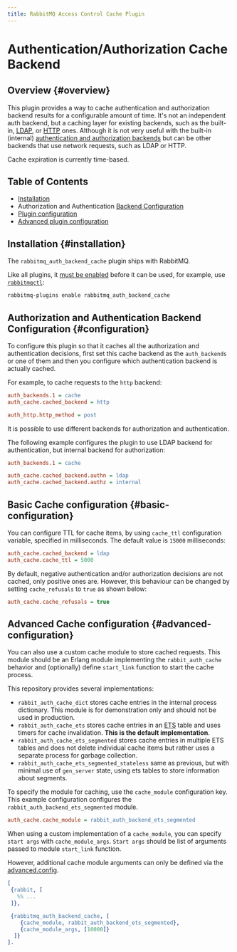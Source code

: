 ```yaml
---
title: RabbitMQ Access Control Cache Plugin
---
```

<!--
Copyright (c) 2007-2025 Broadcom. All Rights Reserved. The term "Broadcom" refers to Broadcom Inc. and/or its subsidiaries.

All rights reserved. This program and the accompanying materials
are made available under the terms of the under the Apache License,
Version 2.0 (the "License”); you may not use this file except in compliance
with the License. You may obtain a copy of the License at

https://www.apache.org/licenses/LICENSE-2.0

Unless required by applicable law or agreed to in writing, software
distributed under the License is distributed on an "AS IS" BASIS,
WITHOUT WARRANTIES OR CONDITIONS OF ANY KIND, either express or implied.
See the License for the specific language governing permissions and
limitations under the License.
-->

# Authentication/Authorization Cache Backend

## Overview {#overview}

This plugin provides a way to cache authentication and authorization backend 
results for a configurable amount of time. It's not an independent auth backend,
but a caching layer for existing backends, such as the built-in, [LDAP](./ldap),
or [HTTP](https://github.com/rabbitmq/rabbitmq-server/tree/main/deps/rabbitmq_auth_backend_http) ones.
Although it is not very useful with the
built-in (internal) [authentication and authorization backends](./access-control) but can be other
backends that use network requests, such as LDAP or HTTP.

Cache expiration is currently time-based. 

## Table of Contents

 * [Installation](#installation)
 * Authorization and Authentication [Backend Configuration](#configuration)
 * [Plugin configuration](#basic-configuration)
 * [Advanced plugin configuration](#advanced-configuration)

## Installation {#installation}

The `rabbitmq_auth_backend_cache` plugin ships with RabbitMQ.

Like all plugins, it [must be enabled](./plugins) before it can be used, for example,
use [`rabbitmqctl`](./cli):

```bash
rabbitmq-plugins enable rabbitmq_auth_backend_cache
```

## Authorization and Authentication Backend Configuration {#configuration}

To configure this plugin so that it caches all the authorization and authentication
decisions, first set this cache backend as the `auth_backends` or one
of them and then you configure which authentication backend is actually cached.

For example, to cache requests to the `http` backend:

```ini
auth_backends.1 = cache
auth_cache.cached_backend = http

auth_http.http_method = post
```

It is possible to use different backends for authorization and authentication.

The following example configures the plugin to use LDAP backend for 
authentication, but internal backend for authorization:

```ini 
auth_backends.1 = cache

auth_cache.cached_backend.authn = ldap
auth_cache.cached_backend.authz = internal
```

## Basic Cache configuration {#basic-configuration}

You can configure TTL for cache items, by using `cache_ttl` configuration variable, 
specified in milliseconds. The default value is `15000` milliseconds:

```ini 
auth_cache.cached_backend = ldap
auth_cache.cache_ttl = 5000
```

By default, negative authentication and/or authorization decisions are not cached,
only positive ones are. However, this behaviour can be changed by setting `cache_refusals` to `true`
as shown below: 

```ini
auth_cache.cache_refusals = true
```

## Advanced Cache configuration {#advanced-configuration}

You can also use a custom cache module to store cached requests. This module 
should be an Erlang module implementing the `rabbit_auth_cache` behavior and
(optionally) define `start_link` function to start the cache process.

This repository provides several implementations:

* `rabbit_auth_cache_dict` stores cache entries in the internal process dictionary.
  This module is for demonstration only and should not be used in production.
* `rabbit_auth_cache_ets` stores cache entries in an [ETS](https://learnyousomeerlang.com/ets) 
  table and uses timers for cache invalidation. **This is the default implementation**.
* `rabbit_auth_cache_ets_segmented` stores cache entries in multiple ETS tables 
  and does not delete individual cache items but rather uses a separate process for garbage collection.
* `rabbit_auth_cache_ets_segmented_stateless` same as previous, but with minimal
   use of `gen_server` state, using ets tables to store information about segments.

To specify the module for caching, use the `cache_module` configuration key.
This example configuration configures the `rabbit_auth_backend_ets_segmented` module.

```ini 
auth_cache.cache_module = rabbit_auth_backend_ets_segmented
```

When using a custom implementation of a `cache_module`, you can specify `start args`
with `cache_module_args`. `Start args` should be list of arguments passed to 
module `start_link` function.

However, additional cache module arguments can only be defined via the 
[advanced.config](./configure#advanced-config-file).

```erlang 
[
 {rabbit, [
   %% ...
 ]},

 {rabbitmq_auth_backend_cache, [
    {cache_module, rabbit_auth_backend_ets_segmented},
    {cache_module_args, [10000]}
  ]}
].
```
